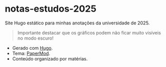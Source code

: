# notas-estudos-2025 

Site Hugo estático para minhas anotações da universidade de 2025.

> Importante destacar que os gráficos podem não ficar muito visíveis no modo escuro!

*   Gerado com [Hugo](https://gohugo.io/).
*   Tema: [PaperMod](https://github.com/adityatelange/hugo-PaperMod).
*   Conteúdo organizado por matérias.
